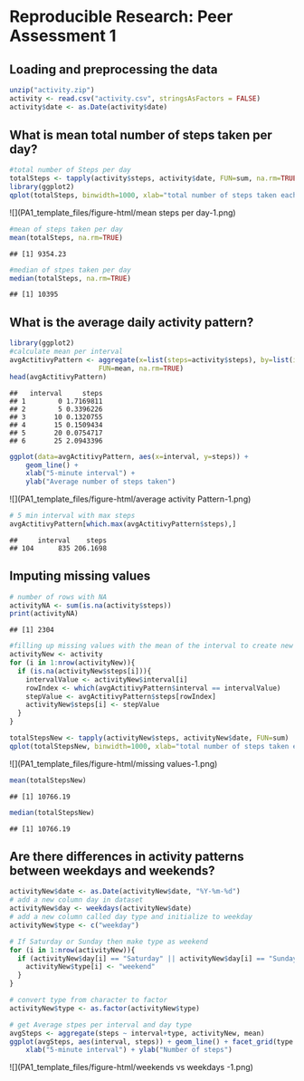# Reproducible Research: Peer Assessment 1


## Loading and preprocessing the data

```r
unzip("activity.zip")
activity <- read.csv("activity.csv", stringsAsFactors = FALSE)
activity$date <- as.Date(activity$date)
```

## What is mean total number of steps taken per day?

```r
#total number of Steps per day
totalSteps <- tapply(activity$steps, activity$date, FUN=sum, na.rm=TRUE) 
library(ggplot2)
qplot(totalSteps, binwidth=1000, xlab="total number of steps taken each day")
```

![](PA1_template_files/figure-html/mean steps per day-1.png) 

```r
#mean of steps taken per day
mean(totalSteps, na.rm=TRUE)
```

```
## [1] 9354.23
```

```r
#median of stpes taken per day
median(totalSteps, na.rm=TRUE)
```

```
## [1] 10395
```

## What is the average daily activity pattern?

```r
library(ggplot2)
#calculate mean per interval
avgActitivyPattern <- aggregate(x=list(steps=activity$steps), by=list(interval=activity$interval),
                      FUN=mean, na.rm=TRUE)
head(avgActitivyPattern)
```

```
##   interval     steps
## 1        0 1.7169811
## 2        5 0.3396226
## 3       10 0.1320755
## 4       15 0.1509434
## 5       20 0.0754717
## 6       25 2.0943396
```

```r
ggplot(data=avgActitivyPattern, aes(x=interval, y=steps)) +
    geom_line() +
    xlab("5-minute interval") +
    ylab("Average number of steps taken")
```

![](PA1_template_files/figure-html/average activity Pattern-1.png) 

```r
# 5 min interval with max steps
avgActitivyPattern[which.max(avgActitivyPattern$steps),]
```

```
##     interval    steps
## 104      835 206.1698
```

## Imputing missing values

```r
# number of rows with NA
activityNA <- sum(is.na(activity$steps))
print(activityNA)
```

```
## [1] 2304
```

```r
#filling up missing values with the mean of the interval to create new dataset
activityNew <- activity
for (i in 1:nrow(activityNew)){
  if (is.na(activityNew$steps[i])){
    intervalValue <- activityNew$interval[i]
    rowIndex <- which(avgActitivyPattern$interval == intervalValue)
    stepValue <- avgActitivyPattern$steps[rowIndex]
    activityNew$steps[i] <- stepValue
  }
}

totalStepsNew <- tapply(activityNew$steps, activityNew$date, FUN=sum)
qplot(totalStepsNew, binwidth=1000, xlab="total number of steps taken each day")
```

![](PA1_template_files/figure-html/missing values-1.png) 

```r
mean(totalStepsNew)
```

```
## [1] 10766.19
```

```r
median(totalStepsNew)
```

```
## [1] 10766.19
```


## Are there differences in activity patterns between weekdays and weekends?

```r
activityNew$date <- as.Date(activityNew$date, "%Y-%m-%d")
# add a new column day in dataset
activityNew$day <- weekdays(activityNew$date)
# add a new column called day type and initialize to weekday
activityNew$type <- c("weekday")

# If Saturday or Sunday then make type as weekend
for (i in 1:nrow(activityNew)){
  if (activityNew$day[i] == "Saturday" || activityNew$day[i] == "Sunday"){
    activityNew$type[i] <- "weekend"
  }
}

# convert type from character to factor
activityNew$type <- as.factor(activityNew$type)

# get Average stpes per interval and day type
avgSteps <- aggregate(steps ~ interval+type, activityNew, mean)
ggplot(avgSteps, aes(interval, steps)) + geom_line() + facet_grid(type ~ .) +
    xlab("5-minute interval") + ylab("Number of steps")
```

![](PA1_template_files/figure-html/weekends vs weekdays -1.png) 
